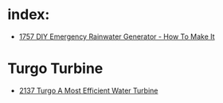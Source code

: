 
# index:
- [1757 DIY Emergency Rainwater Generator - How To Make It](https://youtu.be/pGyogS8KrdY)

# Turgo Turbine
- [2137 Turgo A Most Efficient Water Turbine](https://youtu.be/FA7gj8mFGQs)
